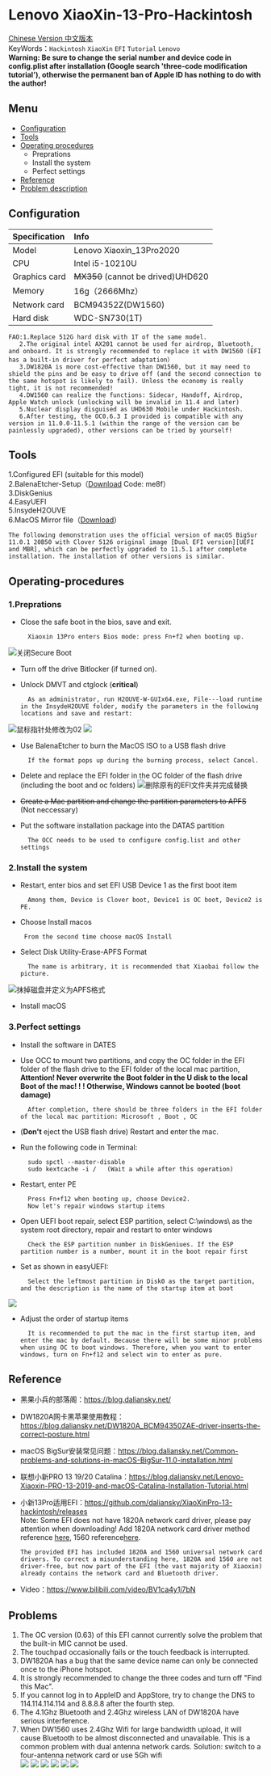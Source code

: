 # Lenovo XiaoXin-13-Pro-Hackintosh
[Chinese Version 中文版本](./README.md)  
KeyWords：`Hackintosh` `XiaoXin` `EFI` `Tutorial` `Lenovo`  
**Warning: Be sure to change the serial number and device code in config.plist after installation (Google search 'three-code modification tutorial'), otherwise the permanent ban of Apple ID has nothing to do with the author!**
## Menu
* [Configuration](#Configuration)  
* [Tools](#Tools) 
* [Operating procedures](#Operating-procedures)  
	* Preprations
	* Install the system
	* Perfect settings
* [Reference](#Reference)  
* [Problem description](#Problems)    
## Configuration
|Specification|Info|
|:-|:-|
|Model|Lenovo Xiaoxin_13Pro2020|
|CPU|Intel i5-10210U|
|Graphics card|~~MX350~~ (cannot be drived)UHD620|
|Memory|16g（2666Mhz）|
|Network card|BCM94352Z(DW1560)|
|Hard disk|WDC-SN730(1T)|  
    FAO:1.Replace 512G hard disk with 1T of the same model.  
       2.The original intel AX201 cannot be used for airdrop, Bluetooth, and onboard. It is strongly recommended to replace it with DW1560 (EFI has a built-in driver for perfect adaptation）  
       3.DW1820A is more cost-effective than DW1560, but it may need to shield the pins and be easy to drive off (and the second connection to the same hotspot is likely to fail). Unless the economy is really tight, it is not recommended!  
       4.DW1560 can realize the functions: Sidecar, Handoff, Airdrop, Apple Watch unlock (unlocking will be invalid in 11.4 and later)
       5.Nuclear display disguised as UHD630 Mobile under Hackintosh.  
       6.After testing, the OC0.6.3 I provided is compatible with any version in 11.0.0-11.5.1 (within the range of the version can be painlessly upgraded), other versions can be tried by yourself!
## Tools
1.Configured EFI (suitable for this model)  
2.BalenaEtcher-Setup（[Download](https://pan.baidu.com/s/11ObMtIKhUBLLy_J3pLN_Pg) Code: me8f）  
3.DiskGenius  
4.EasyUEFI  
5.InsydeH2OUVE  
6.MacOS Mirror file（[Download](https://blog.daliansky.net/categories/%E4%B8%8B%E8%BD%BD/)）  

    The following demonstration uses the official version of macOS BigSur 11.0.1 20B50 with Clover 5126 original image [Dual EFI version][UEFI and MBR], which can be perfectly upgraded to 11.5.1 after complete installation. The installation of other versions is similar.  
## Operating-procedures 
### 1.Preprations
* Close the safe boot in the bios, save and exit.

		Xiaoxin 13Pro enters Bios mode: press Fn+f2 when booting up.
![](https://github.com/xzajyjs/XiaoXin13Pro-Hackintosh/blob/main/png/secure%20boot.png?raw=true "关闭Secure Boot")  
* Turn off the drive Bitlocker (if turned on).
* Unlock DMVT and ctglock (**critical**)  

		As an administrator, run H2OUVE-W-GUIx64.exe, File---load runtime in the InsydeH2OUVE folder, modify the parameters in the following locations and save and restart:
![](https://github.com/xzajyjs/XiaoXin13Pro-Hackintosh/blob/main/png/bios_1.png?raw=true "鼠标指针处修改为02")
![](https://github.com/xzajyjs/XiaoXin13Pro-Hackintosh/blob/main/png/bios_2.png?raw=true)
* Use BalenaEtcher to burn the MacOS ISO to a USB flash drive

        If the format pops up during the burning process, select Cancel.
* Delete and replace the EFI folder in the OC folder of the flash drive (including the boot and oc folders)
![](https://github.com/xzajyjs/XiaoXin13Pro-Hackintosh/blob/main/png/disk.png?raw=true "删除原有的EFI文件夹并完成替换")
* ~~Create a Mac partition and change the partition parameters to APFS~~ (Not neccessary)
* Put the software installation package into the DATAS partition

		The OCC needs to be used to configure config.list and other settings
### 2.Install the system
* Restart, enter bios and set EFI USB Device 1 as the first boot item

		Among them, Device is Clover boot, Device1 is OC boot, Device2 is PE.
 * Choose Install macos

		From the second time choose macOS Install
* Select Disk Utility-Erase-APFS Format 

		The name is arbitrary, it is recommended that Xiaobai follow the picture.
![](https://github.com/xzajyjs/XiaoXin13Pro-Hackintosh/blob/main/png/install.png?raw=true "抹掉磁盘并定义为APFS格式")
* Install macOS
### 3.Perfect settings
* Install the software in DATES
* Use OCC to mount two partitions, and copy the OC folder in the EFI folder of the flash drive to the EFI folder of the local mac partition, **Attention! Never overwrite the Boot folder in the U disk to the local Boot of the mac! ! ! Otherwise, Windows cannot be booted (boot damage)**

		After completion, there should be three folders in the EFI folder of the local mac partition: Microsoft , Boot , OC  
* (**Don't** eject the USB flash drive) Restart and enter the mac.
* Run the following code in Terminal:

		sudo spctl --master-disable
		sudo kextcache -i /	  (Wait a while after this operation)
* Restart, enter PE

		Press Fn+f12 when booting up, choose Device2.
		Now let's repair windows startup items
* Open UEFI boot repair, select ESP partition, select C:\\windows\\ as the system root directory, repair and restart to enter windows

		Check the ESP partition number in DiskGeniues. If the ESP partition number is a number, mount it in the boot repair first
* Set as shown in easyUEFI:

		Select the leftmost partition in Disk0 as the target partition, and the description is the name of the startup item at boot
![](https://github.com/xzajyjs/XiaoXin13Pro-Hackintosh/blob/main/png/easyUEFI.png?raw=true)
* Adjust the order of startup items

		It is recommended to put the mac in the first startup item, and enter the mac by default. Because there will be some minor problems when using OC to boot windows. Therefore, when you want to enter windows, turn on Fn+f12 and select win to enter as pure.
## Reference
* 黑果小兵的部落阁：https://blog.daliansky.net/
* DW1820A网卡黑苹果使用教程：https://blog.daliansky.net/DW1820A_BCM94350ZAE-driver-inserts-the-correct-posture.html
* macOS BigSur安装常见问题：https://blog.daliansky.net/Common-problems-and-solutions-in-macOS-BigSur-11.0-installation.html
* 联想小新PRO 13 19/20 Catalina：https://blog.daliansky.net/Lenovo-Xiaoxin-PRO-13-2019-and-macOS-Catalina-Installation-Tutorial.html
* 小新13Pro适用EFI：https://github.com/daliansky/XiaoXinPro-13-hackintosh/releases  
	Note: Some EFI does not have 1820A network card driver, please pay attention when downloading! Add 1820A network card driver method reference [here](https://blog.daliansky.net/DW1820A_BCM94350ZAE-driver-inserts-the-correct-posture.html), 1560 reference[here](https://blog.daliansky.net/Broadcom-BCM94352z-DW1560-drive-new-posture.html).

	  The provided EFI has included 1820A and 1560 universal network card drivers. To correct a misunderstanding here, 1820A and 1560 are not driver-free, but now part of the EFI (the vast majority of Xiaoxin) already contains the network card and Bluetooth driver.
* Video：https://www.bilibili.com/video/BV1ca4y1j7bN
## Problems
1. The OC version (0.63) of this EFI cannot currently solve the problem that the built-in MIC cannot be used.
2. The touchpad occasionally fails or the touch feedback is interrupted.
3. DW1820A has a bug that the same device name can only be connected once to the iPhone hotspot.
4. It is strongly recommended to change the three codes and turn off "Find this Mac".
5. If you cannot log in to AppleID and AppStore, try to change the DNS to 114.114.114.114 and 8.8.8.8 after the fourth step.
6. The 4.1Ghz Bluetooth and 2.4Ghz wireless LAN of DW1820A have serious interference.
7. When DW1560 uses 2.4Ghz Wifi for large bandwidth upload, it will cause Bluetooth to be almost disconnected and unavailable. This is a common problem with dual antenna network cards. Solution: switch to a four-antenna network card or use 5Gh wifi  
![](https://github.com/xzajyjs/XiaoXin13Pro-Hackintosh/blob/main/png/battery.png)
![](https://github.com/xzajyjs/XiaoXin13Pro-Hackintosh/blob/main/png/bluetooth.png)
![](https://github.com/xzajyjs/XiaoXin13Pro-Hackintosh/blob/main/png/general.png)
![](https://github.com/xzajyjs/XiaoXin13Pro-Hackintosh/blob/main/png/gpu.png)
![](https://github.com/xzajyjs/XiaoXin13Pro-Hackintosh/blob/main/png/ssd.png)
![](https://github.com/xzajyjs/XiaoXin13Pro-Hackintosh/blob/main/png/wifi.png)
